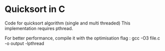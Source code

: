 # Quicksort in C
Code for quicksort algorithm (single and multi threaded)
This implementation requires pthread.

For better performance, compile it with the optimisation flag :
gcc -O3 file.c -o output -lpthread
